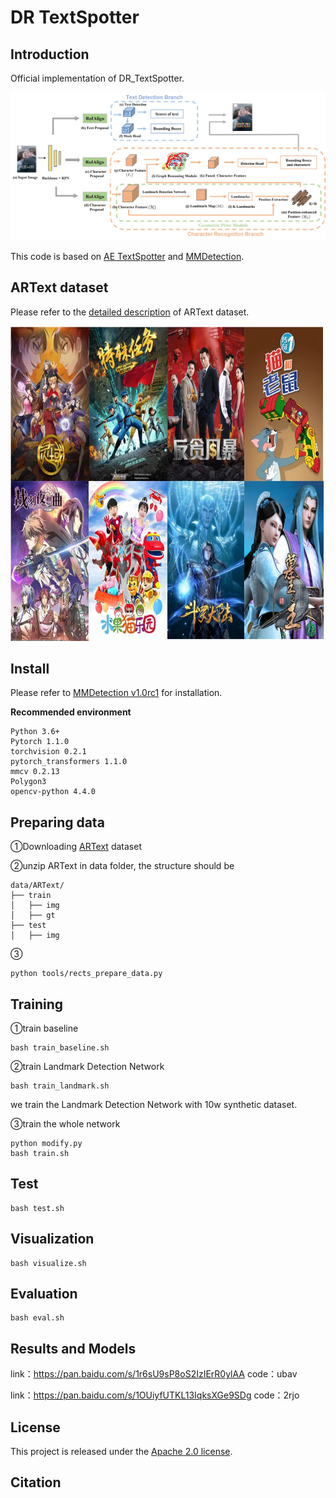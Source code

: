 
# DR TextSpotter

## Introduction

Official implementation of DR_TextSpotter.

<div align=center>
    <img src="resources/overall-architecture.jpg" />
</div>

This code is based on [AE TextSpotter](https://github.com/whai362/AE_TextSpotter) and [MMDetection](https://github.com/open-mmlab/mmdetection/tree/v1.0rc1).

## ARText dataset

Please refer to the [detailed description](ARText/README.md) of ARText dataset.

<div align=center>
    <img src="resources/ARText_examples.jpg" width="780" height="504" />
</div>

## Install

Please refer to [MMDetection v1.0rc1](https://github.com/open-mmlab/mmdetection/tree/v1.0rc1) for installation.

**Recommended environment**

```
Python 3.6+
Pytorch 1.1.0
torchvision 0.2.1
pytorch_transformers 1.1.0
mmcv 0.2.13
Polygon3
opencv-python 4.4.0
```



## Preparing data

①Downloading [ARText](ARText/README.md) dataset

②unzip ARText in data folder, the structure should be

```
data/ARText/
├── train
│   ├── img
│   ├── gt
├── test
│   ├── img
```

③

```
python tools/rects_prepare_data.py
```



## Training

①train baseline

```
bash train_baseline.sh
```

②train Landmark Detection Network

```
bash train_landmark.sh
```

we train the Landmark Detection Network with 10w synthetic dataset.

③train the whole network

```
python modify.py
bash train.sh
```




## Test

```
bash test.sh
```



## Visualization

```
bash visualize.sh
```



## Evaluation

```
bash eval.sh
```




## Results and Models

link：https://pan.baidu.com/s/1r6sU9sP8oS2IzIErR0ylAA 
code：ubav 

link：https://pan.baidu.com/s/1OUiyfUTKL13IqksXGe9SDg 
code：2rjo 

## License
This project is released under the [Apache 2.0 license](LICENSE).

## Citation

